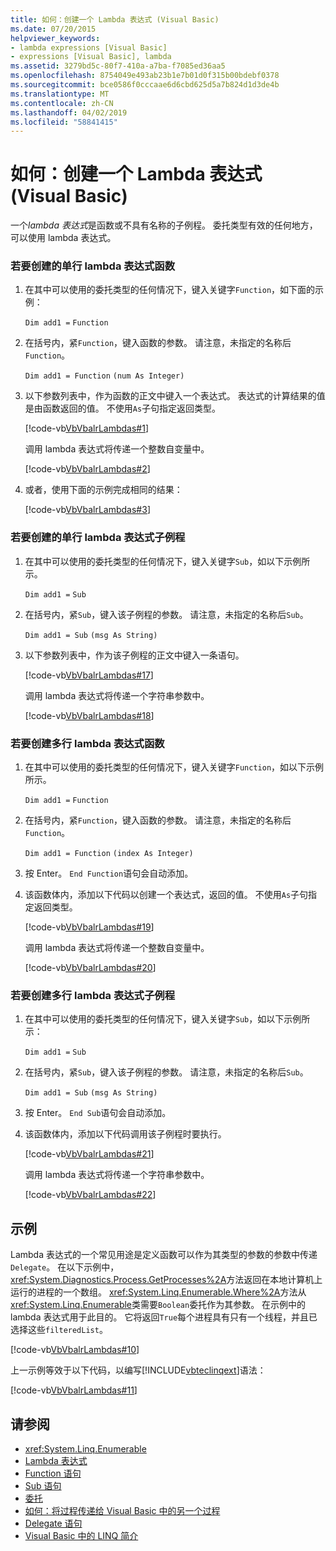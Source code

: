 ```yaml
---
title: 如何：创建一个 Lambda 表达式 (Visual Basic)
ms.date: 07/20/2015
helpviewer_keywords:
- lambda expressions [Visual Basic]
- expressions [Visual Basic], lambda
ms.assetid: 3279bd5c-80f7-410a-a7ba-f7085ed36aa5
ms.openlocfilehash: 8754049e493ab23b1e7b01d0f315b00bdebf0378
ms.sourcegitcommit: bce0586f0cccaae6d6cbd625d5a7b824d1d3de4b
ms.translationtype: MT
ms.contentlocale: zh-CN
ms.lasthandoff: 04/02/2019
ms.locfileid: "58841415"
---
```

# <a name="how-to-create-a-lambda-expression-visual-basic"></a>如何：创建一个 Lambda 表达式 (Visual Basic)
一个*lambda 表达式*是函数或不具有名称的子例程。 委托类型有效的任何地方，可以使用 lambda 表达式。  
  
### <a name="to-create-a-single-line-lambda-expression-function"></a>若要创建的单行 lambda 表达式函数  
  
1.  在其中可以使用的委托类型的任何情况下，键入关键字`Function`，如下面的示例：  
  
     `Dim add1 =`   `Function`  
  
2.  在括号内，紧`Function`，键入函数的参数。 请注意，未指定的名称后`Function`。  
  
     `Dim add1 = Function`   `(num As Integer)`  
  
3.  以下参数列表中，作为函数的正文中键入一个表达式。 表达式的计算结果的值是由函数返回的值。 不使用`As`子句指定返回类型。  
  
     [!code-vb[VbVbalrLambdas#1](~/samples/snippets/visualbasic/VS_Snippets_VBCSharp/VbVbalrLambdas/VB/Class1.vb#1)]  
  
     调用 lambda 表达式将传递一个整数自变量中。  
  
     [!code-vb[VbVbalrLambdas#2](~/samples/snippets/visualbasic/VS_Snippets_VBCSharp/VbVbalrLambdas/VB/Class1.vb#2)]  
  
4.  或者，使用下面的示例完成相同的结果：  
  
     [!code-vb[VbVbalrLambdas#3](~/samples/snippets/visualbasic/VS_Snippets_VBCSharp/VbVbalrLambdas/VB/Class1.vb#3)]  
  
### <a name="to-create-a-single-line-lambda-expression-subroutine"></a>若要创建的单行 lambda 表达式子例程  
  
1.  在其中可以使用的委托类型的任何情况下，键入关键字`Sub`，如以下示例所示。  
  
     `Dim add1 =`   `Sub`  
  
2.  在括号内，紧`Sub`，键入该子例程的参数。 请注意，未指定的名称后`Sub`。  
  
     `Dim add1 = Sub`   `(msg As String)`  
  
3.  以下参数列表中，作为该子例程的正文中键入一条语句。  
  
     [!code-vb[VbVbalrLambdas#17](~/samples/snippets/visualbasic/VS_Snippets_VBCSharp/VbVbalrLambdas/VB/Class1.vb#17)]  
  
     调用 lambda 表达式将传递一个字符串参数中。  
  
     [!code-vb[VbVbalrLambdas#18](~/samples/snippets/visualbasic/VS_Snippets_VBCSharp/VbVbalrLambdas/VB/Class1.vb#18)]  
  
### <a name="to-create-a-multiline-lambda-expression-function"></a>若要创建多行 lambda 表达式函数  
  
1.  在其中可以使用的委托类型的任何情况下，键入关键字`Function`，如以下示例所示。  
  
     `Dim add1 =`   `Function`  
  
2.  在括号内，紧`Function`，键入函数的参数。 请注意，未指定的名称后`Function`。  
  
     `Dim add1 = Function`   `(index As Integer)`  
  
3.  按 Enter。 `End Function`语句会自动添加。  
  
4.  该函数体内，添加以下代码以创建一个表达式，返回的值。 不使用`As`子句指定返回类型。  
  
     [!code-vb[VbVbalrLambdas#19](~/samples/snippets/visualbasic/VS_Snippets_VBCSharp/VbVbalrLambdas/VB/Class1.vb#19)]  
  
     调用 lambda 表达式将传递一个整数自变量中。  
  
     [!code-vb[VbVbalrLambdas#20](~/samples/snippets/visualbasic/VS_Snippets_VBCSharp/VbVbalrLambdas/VB/Class1.vb#20)]  
  
### <a name="to-create-a-multiline-lambda-expression-subroutine"></a>若要创建多行 lambda 表达式子例程  
  
1.  在其中可以使用的委托类型的任何情况下，键入关键字`Sub`，如以下示例所示：  
  
     `Dim add1 =`   `Sub`  
  
2.  在括号内，紧`Sub`，键入该子例程的参数。 请注意，未指定的名称后`Sub`。  
  
     `Dim add1 = Sub`  `(msg As String)`  
  
3.  按 Enter。 `End Sub`语句会自动添加。  
  
4.  该函数体内，添加以下代码调用该子例程时要执行。  
  
     [!code-vb[VbVbalrLambdas#21](~/samples/snippets/visualbasic/VS_Snippets_VBCSharp/VbVbalrLambdas/VB/Class1.vb#21)]  
  
     调用 lambda 表达式将传递一个字符串参数中。  
  
     [!code-vb[VbVbalrLambdas#22](~/samples/snippets/visualbasic/VS_Snippets_VBCSharp/VbVbalrLambdas/VB/Class1.vb#22)]  
  
## <a name="example"></a>示例  
 Lambda 表达式的一个常见用途是定义函数可以作为其类型的参数的参数中传递`Delegate`。 在以下示例中，<xref:System.Diagnostics.Process.GetProcesses%2A>方法返回在本地计算机上运行的进程的一个数组。 <xref:System.Linq.Enumerable.Where%2A>方法从<xref:System.Linq.Enumerable>类需要`Boolean`委托作为其参数。 在示例中的 lambda 表达式用于此目的。 它将返回`True`每个进程具有只有一个线程，并且已选择这些`filteredList`。  
  
 [!code-vb[VbVbalrLambdas#10](~/samples/snippets/visualbasic/VS_Snippets_VBCSharp/VbVbalrLambdas/VB/Class4.vb#10)]  
  
 上一示例等效于以下代码，以编写[!INCLUDE[vbteclinqext](~/includes/vbteclinqext-md.md)]语法：  
  
 [!code-vb[VbVbalrLambdas#11](~/samples/snippets/visualbasic/VS_Snippets_VBCSharp/VbVbalrLambdas/VB/Class5.vb#11)]  
  
## <a name="see-also"></a>请参阅

- <xref:System.Linq.Enumerable>
- [Lambda 表达式](./lambda-expressions.md)
- [Function 语句](../../../../visual-basic/language-reference/statements/function-statement.md)
- [Sub 语句](../../../../visual-basic/language-reference/statements/sub-statement.md)
- [委托](../../../../visual-basic/programming-guide/language-features/delegates/index.md)
- [如何：将过程传递给 Visual Basic 中的另一个过程](../../../../visual-basic/programming-guide/language-features/delegates/how-to-pass-procedures-to-another-procedure.md)
- [Delegate 语句](../../../../visual-basic/language-reference/statements/delegate-statement.md)
- [Visual Basic 中的 LINQ 简介](../../../../visual-basic/programming-guide/language-features/linq/introduction-to-linq.md)
